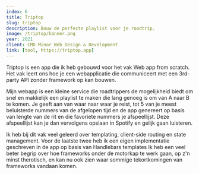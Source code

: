 ```yaml
---
index: 6
title: Triptop
slug: triptop
description: Bouw de perfecte playlist voor je roadtrip.
image: /triptop/banner.png
year: 2021
client: CMD Minor Web Design & Development
link: [tool, https://triptop.app]
---
```


Triptop is een app die ik heb gebouwd voor het vak Web app from scratch. Het
vak leert ons hoe je een webapplicatie die communiceert met een 3rd-party
API zonder framework op kan bouwen.

Mijn webapp is een kleine service die roadtrippers de mogelijkheid biedt om
snel en makkelijk een playlist te maken die lang genoeg is om van A naar B
te komen. Je geeft aan van waar naar waar je reist, tot 5 van je meest
beluisterde nummers van de afgelopen tijd en de app genereert op basis van
lengte van de rit en die favoriete nummers je afspeellijst. Deze
afspeellijst kan je dan vervolgens opslaan in Spotify en gelijk gaan
luisteren.

Ik heb bij dit vak veel geleerd over templating, client-side routing en
state management. Voor de laatste twee heb ik een eigen implementatie
geschreven in de app op basis van Handlebars templates Ik heb een veel beter
begrip over hoe frameworks onder de motorkap te werk gaan, op z'n minst
therotisch, en kan nu ook zien waar sommige tekortkomingen van frameworks
vandaan komen.
